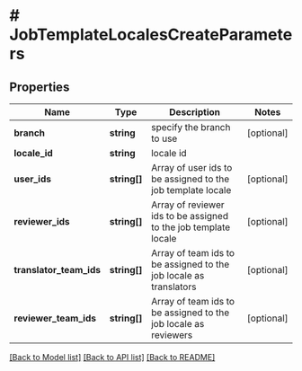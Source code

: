 # # JobTemplateLocalesCreateParameters

## Properties

Name | Type | Description | Notes
------------ | ------------- | ------------- | -------------
**branch** | **string** | specify the branch to use | [optional] 
**locale_id** | **string** | locale id | 
**user_ids** | **string[]** | Array of user ids to be assigned to the job template locale | [optional] 
**reviewer_ids** | **string[]** | Array of reviewer ids to be assigned to the job template locale | [optional] 
**translator_team_ids** | **string[]** | Array of team ids to be assigned to the job locale as translators | [optional] 
**reviewer_team_ids** | **string[]** | Array of team ids to be assigned to the job locale as reviewers | [optional] 

[[Back to Model list]](../../README.md#documentation-for-models) [[Back to API list]](../../README.md#documentation-for-api-endpoints) [[Back to README]](../../README.md)


